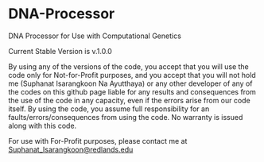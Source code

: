 # DNA-Processor
DNA Processor for Use with Computational Genetics

Current Stable Version is v.1.0.0

By using any of the versions of the code, you accept that you will use the code only for Not-for-Profit purposes, and you accept that you will not hold me (Suphanat Isarangkoon Na Ayutthaya) or any other developer of any of the codes on this github page liable for any results and consequences from the use of the code in any capacity, even if the errors arise from our code itself. By using the code, you assume full responsibility for an faults/errors/consequences from using the code. No warranty is issued along with this code.

For use with For-Profit purposes, please contact me at Suphanat_Isarangkoon@redlands.edu
